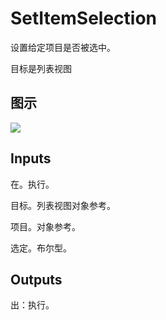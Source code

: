 # SetItemSelection

设置给定项目是否被选中。

目标是列表视图

## 图示

![]($-20221218-19443080.png)

## Inputs

在。执行。

目标。列表视图对象参考。

项目。对象参考。

选定。布尔型。  

## Outputs

出：执行。
